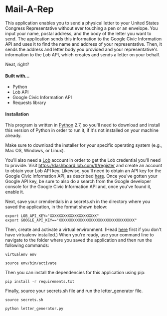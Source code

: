 Mail-A-Rep
===========

This application enables you to send a physical letter to your United States Congress Representative without ever touching a pen or an envelope. You input your name, postal address, and the body of the letter you want to send. The application sends this information to the Google Civic Information API and uses it to find the name and address of your representative. Then, it sends the address and letter body you provided and your representative's information to the Lob API, which creates and sends a letter on your behalf.

Neat, right?

#### Built with...

- Python
- Lob API
- Google Civic Information API
- Requests library

#### Installation

This program is written in [Python](https://www.python.org/downloads/) 2.7, so you'll need to download and install this version of Python in order to run it, if it's not installed on your machine already.

Make sure to download the installer for your specific operating system (e.g., Mac OS, Windows, or Linux).

You'll also need a [Lob](https://lob.com) account in order to get the Lob credential you'll need to provide. Visit https://dashboard.lob.com/#/register and create an account to obtain your Lob API key. Likewise, you'll need to obtain an API key for the Google Civic Information API, as described [here](https://developers.google.com/civic-information/docs/using_api). Once you've gotten your Google API key, be sure to also do a search from the Google developer console for the Google Civic Information API and, once you've found it, enable it.

Next, save your crendentials in a secrets.sh in the directory where you saved the application, in the format shown below:
```
export LOB_API_KEY="XXXXXXXXXXXXXXXXXXXXX"
export GOOGLE_API_KEY=="XXXXXXXXXXXXXXXXXXXXXXXXXXXXXXXXXX"
```

Then, create and activate a virtual environment. (Head [here](https://virtualenv.pypa.io/en/stable/installation/) first if you don't have virtualenv installed.) When you're ready, use your command line to navigate to the folder where you saved the application and then run the following commands:
```
virtualenv env
```
```
source env/bin/activate
```
Then you can install the dependencies for this application using pip:

```
pip install -r requirements.txt
```
Finally, source your secrets.sh file and run the letter_generator file.
```
source secrets.sh
```
```
python letter_generator.py
```